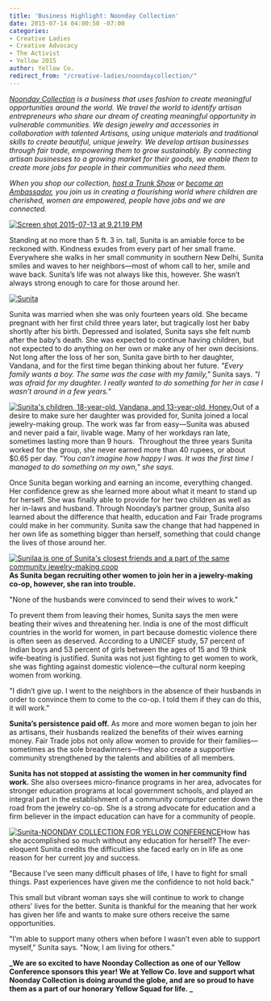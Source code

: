 ```yaml
---
title: 'Business Highlight: Noonday Collection'
date: 2015-07-14 04:00:50 -07:00
categories:
- Creative Ladies
- Creative Advocacy
- The Activist
- Yellow 2015
author: Yellow Co.
redirect_from: "/creative-ladies/noondaycollection/"
---
```


_[Noonday Collection](http://www.noondaycollection.com/pws/homeoffice/tabs/home.aspx) is a business that uses fashion to create meaningful opportunities around the world. We travel the world to identify artisan entrepreneurs who share our dream of creating meaningful opportunity in vulnerable communities. We design jewelry and accessories in collaboration with talented Artisans, using unique materials and traditional skills to create beautiful, unique jewelry. We develop artisan businesses through fair trade, empowering them to grow sustainably. By connecting artisan businesses to a growing market for their goods, we enable them to create more jobs for people in their communities who need them._  

_When you shop our collection, [host a Trunk Show](http://www.noondaycollection.com/pws/homeoffice/tabs/host.aspx) or [become an Ambassador](http://www.noondaycollection.com/pws/homeoffice/tabs/join.aspx), you join us in creating a flourishing world where children are cherished, women are empowered, people have jobs and we are connected._

[![Screen shot 2015-07-13 at 9.21.19 PM](https://yellow-blog-images.imgix.net/2015/07/Screen-shot-2015-07-13-at-9.21.19-PM.png)](https://yellow-blog-images.imgix.net/2015/07/Screen-shot-2015-07-13-at-9.21.19-PM.png)

Standing at no more than 5 ft. 3 in. tall, Sunita is an amiable force to be reckoned with. Kindness exudes from every part of her small frame. Everywhere she walks in her small community in southern New Delhi, Sunita smiles and waves to her neighbors—most of whom call to her, smile and wave back. Sunita’s life was not always like this, however. She wasn’t always strong enough to care for those around her.

[![Sunita](https://yellow-blog-images.imgix.net/2015/07/131109_NoondayIndia_EstherHavens_330.jpg)](https://yellow-blog-images.imgix.net/2015/07/131109_NoondayIndia_EstherHavens_330.jpg)

Sunita was married when she was only fourteen years old. She became pregnant with her first child three years later, but tragically lost her baby shortly after his birth. Depressed and isolated, Sunita says she felt numb after the baby’s death. She was expected to continue having children, but not expected to do anything on her own or make any of her own decisions. Not long after the loss of her son, Sunita gave birth to her daughter, Vandana, and for the first time began thinking about her future. _"Every family wants a boy. The same was the case with my family,"_ Sunita says. _"I was afraid for my daughter. I really wanted to do something for her in case I wasn’t around in a few years."_

[![Sunita's children, 18-year-old, Vandana, and 13-year-old, Honey.](https://yellow-blog-images.imgix.net/2015/07/131109_NoondayIndia_EstherHavens_307.jpg)](https://yellow-blog-images.imgix.net/2015/07/131109_NoondayIndia_EstherHavens_307.jpg)Out of a desire to make sure her daughter was provided for, Sunita joined a local jewelry-making group. The work was far from easy—Sunita was abused and never paid a fair, livable wage. Many of her workdays ran late, sometimes lasting more than 9 hours.  Throughout the three years Sunita worked for the group, she never earned more than 40 rupees, or about $0.65 per day. _"You can’t imagine how happy I was. It was the first time I managed to do something on my own," she says._

Once Sunita began working and earning an income, everything changed. Her confidence grew as she learned more about what it meant to stand up for herself. She was finally able to provide for her two children as well as her in-laws and husband. Through Noonday’s partner group, Sunita also learned about the difference that health, education and Fair Trade programs could make in her community. Sunita saw the change that had happened in her own life as something bigger than herself, something that could change the lives of those around her.

[![Sunilaa is one of Sunita's closest friends and a part of the same community jewelry-making coop](https://yellow-blog-images.imgix.net/2015/07/131109_NoondayIndia_EstherHavens_388.jpg)](https://yellow-blog-images.imgix.net/2015/07/131109_NoondayIndia_EstherHavens_388.jpg)**As Sunita began recruiting other women to join her in a jewelry-making co-op, however, she ran into trouble.**

"None of the husbands were convinced to send their wives to work."

To prevent them from leaving their homes, Sunita says the men were beating their wives and threatening her. India is one of the most difficult countries in the world for women, in part because domestic violence there is often seen as deserved. According to a UNICEF study, 57 percent of Indian boys and 53 percent of girls between the ages of 15 and 19 think wife-beating is justified. Sunita was not just fighting to get women to work, she was fighting against domestic violence—the cultural norm keeping women from working.

"I didn’t give up. I went to the neighbors in the absence of their husbands in order to convince them to come to the co-op. I told them if they can do this, it will work."

**Sunita’s persistence paid off.** As more and more women began to join her as artisans, their husbands realized the benefits of their wives earning money. Fair Trade jobs not only allow women to provide for their families—sometimes as the sole breadwinners—they also create a supportive community strengthened by the talents and abilities of all members.

**Sunita has not stopped at assisting the women in her community find work.** She also oversees micro-finance programs in her area, advocates for stronger education programs at local government schools, and played an integral part in the establishment of a community computer center down the road from the jewelry co-op. She is a strong advocate for education and a firm believer in the impact education can have for a community of people.

[![Sunita-NOONDAY COLLECTION FOR YELLOW CONFERENCE](https://yellow-blog-images.imgix.net/2015/07/131109_NoondayIndia_EstherHavens_443.jpg)](https://yellow-blog-images.imgix.net/2015/07/131109_NoondayIndia_EstherHavens_443.jpg)How has she accomplished so much without any education for herself? The ever-eloquent Sunita credits the difficulties she faced early on in life as one reason for her current joy and success.

"Because I’ve seen many difficult phases of life, I have to fight for small things. Past experiences have given me the confidence to not hold back."

This small but vibrant woman says she will continue to work to change others’ lives for the better. Sunita is thankful for the meaning that her work has given her life and wants to make sure others receive the same opportunities.

"I’m able to support many others when before I wasn’t even able to support myself," Sunita says. "Now, I am living for others."

**_We are so excited to have Noonday Collection as one of our Yellow Conference sponsors this year! We at Yellow Co. love and support what Noonday Collection is doing around the globe, and are so proud to have them as a part of our honorary Yellow Squad for life. _**
